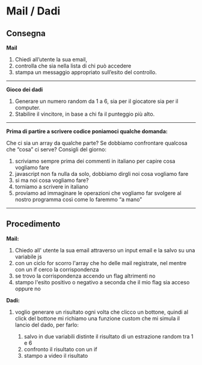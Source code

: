 Mail / Dadi
===

## Consegna

**Mail**

1. Chiedi all’utente la sua email,
1. controlla che sia nella lista di chi può accedere
1. stampa un messaggio appropriato sull’esito del controllo.

---

**Gioco dei dadi**


1. Generare un numero random da 1 a 6, sia per il giocatore sia per il computer.
1. Stabilire il vincitore, in base a chi fa il punteggio più alto.

--- 

**Prima di partire a scrivere codice poniamoci qualche domanda:**

Che ci sia un array da qualche parte?
Se dobbiamo confrontare qualcosa che “cosa” ci serve?
Consigli del giorno:
1. scriviamo sempre prima dei commenti in italiano per capire cosa vogliamo fare
2. javascript non fa nulla da solo, dobbiamo dirgli noi cosa vogliamo fare
3. si ma noi cosa vogliamo fare?
4. torniamo a scrivere in italiano
5. proviamo ad immaginare le operazioni che vogliamo far svolgere al nostro programma così come lo faremmo “a mano”
---

## Procedimento

**Mail:**

1. Chiedo all' utente la sua email attraverso un input email e la salvo su una variabile js
1. con un ciclo for scorro l'array che ho delle mail registrate, nel mentre con un if cerco la corrispondenza
1. se trovo la corrispondenza accendo un flag altrimenti no
1. stampo l'esito positivo o negativo a seconda che il mio flag sia acceso oppure no 

**Dadi:**

1. voglio generare un risultato ogni volta che clicco un bottone, quindi al click del bottone mi richiamo una funzione custom che mi simula il lancio del dado, per farlo:
  
    1. salvo in due variabili distinte il risultato di un estrazione random tra 1 e 6 
    1. confronto il risultato con un if 
    1. stampo a video il risultato